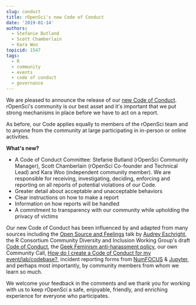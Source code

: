 ```yaml
---
slug: conduct
title: rOpenSci's new Code of Conduct
date: '2019-01-14'
authors:
  - Stefanie Butland
  - Scott Chamberlain
  - Kara Woo
topicid: 1547
tags:
  - R
  - community
  - events
  - code of conduct
  - governance
---
```

We are pleased to announce the release of our [new Code of Conduct](/code-of-conduct). rOpenSci's community is our best asset and it's important that we put strong mechanisms in place before we have to act on a report.

As before, our Code applies equally to members of the rOpenSci team and to anyone from the community at large participating in in-person or online activities.

**What's new?**

- A Code of Conduct Committee: Stefanie Butland (rOpenSci Community Manager), Scott Chamberlain (rOpenSci Co-founder and Technical Lead) and Kara Woo (independent community member). We are responsible for receiving, investigating, deciding, enforcing and reporting on all reports of potential violations of our Code.
- Greater detail about acceptable and unacceptable behaviors
- Clear instructions on how to make a report
- Information on how reports will be handled
- A commitment to transparency with our community while upholding the privacy of victims

Our new Code of Conduct has been influenced by and adapted from many sources including the [Open Source and Feelings](https://youtu.be/nizfHxg8y3o) talk by [Audrey Eschright](https://lifeofaudrey.com/), the R Consortium Community Diversity and Inclusion Working Group's draft [Code of Conduct](https://github.com/RConsortium/RCDI-WG/tree/master/conduct), the [Geek Feminism anti-harassment policy](https://geekfeminism.wikia.com/wiki/Community_anti-harassment/Policy), our own Community Call, [How do I create a Code of Conduct for my event/lab/codebase?](/blog/2016/12/21/commcallv12-review-coc/), incident reporting forms from [NumFOCUS](https://numfocus.org/code-of-conduct) & [Jupyter](https://github.com/jupyter/governance/blob/master/conduct/code_of_conduct.md), and perhaps most importantly, by community members from whom we learn so much.

We welcome your feedback in the comments and we thank you for working with us to keep rOpenSci a safe, enjoyable, friendly, and enriching experience for everyone who participates.
